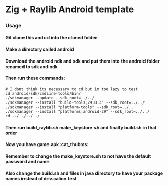 # Zig + Raylib Android template
### Usage
#### Git clone this and cd into the cloned folder
#### Make a directory called android
#### Download the android ndk and sdk and put them into the android folder renamed to sdk and ndk
#### Then run these commands:
```
# I dont think its necessary to cd but im too lazy to test
cd android/sdk/cmdline-tools/bin/
./sdkmanager --update --sdk_root=../../
./sdkmanager --install "build-tools;29.0.3" --sdk_root=../../
./sdkmanager --install "platform-tools" --sdk_root=../..
./sdkmanager --install "platforms;android-29" --sdk_root=../../
cd ../../../../
```
#### Then run build_raylib.sh make_keystore.sh and finally build.sh in that order
#### Now you have game.apk :cat_thubms:
#### Remember to change the make_keystore.sh to not have the default password and name
#### Also change the build.sh and files in java directory to have your package names instead of dev.calion.test